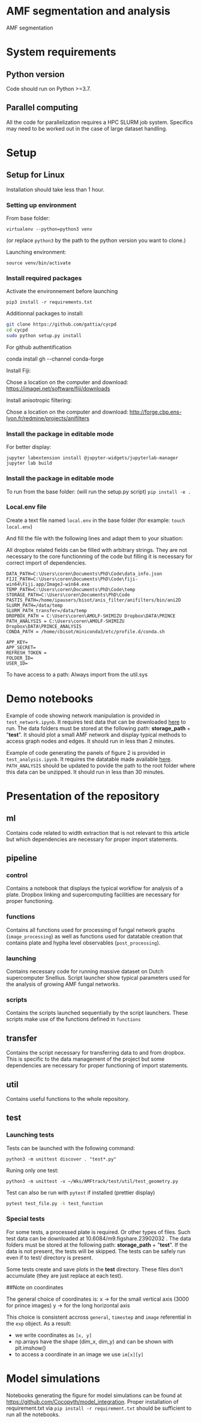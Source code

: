 # AMF segmentation and analysis
AMF segmentation

# System requirements

## Python version
Code should run on Python >=3.7.

## Parallel computing
All the code for parallelization requires a HPC SLURM job system. Specifics may need to be worked 
out in the case of large dataset handling.

# Setup


## Setup for Linux
Installation should take less than 1 hour.

### Setting up environment

From base folder:
```
virtualenv --python=python3 venv
```
(or replace `python3` by the path to the python version you want to clone.)

Launching environment:

```
source venv/bin/activate
```

### Install required packages

Activate the environnement before launching

`pip3 install -r requirements.txt`

Additionnal packages to install:

```bash
git clone https://github.com/gattia/cycpd
cd cycpd
sudo python setup.py install
```

For github authentification 

conda install gh --channel conda-forge 

Install Fiji:

Chose a location on the computer and download:
https://imagej.net/software/fiji/downloads

Install anisotropic filtering:

Chose a location on the computer and download:
http://forge.cbp.ens-lyon.fr/redmine/projects/anifilters

### Install the package in editable mode

For better display:

`jupyter labextension install @jupyter-widgets/jupyterlab-manager`
`jupyter lab build`

### Install the package in editable mode

To run from the base folder:
(will run the setup.py script)
`pip install -e .`

### Local.env file

Create a text file named `local.env` in the base folder
(for example: `touch local.env`)

And fill the file with the following lines and adapt them to your situation:

All dropbox related fields can be filled with arbitrary strings. They are not necessary to the core functionning of the code but filling it is necessary for correct import of dependencies.

```
DATA_PATH=C:\Users\coren\Documents\PhD\Code\data_info.json
FIJI_PATH=C:\Users\coren\Documents\PhD\Code\fiji-win64\Fiji.app/ImageJ-win64.exe
TEMP_PATH=C:\Users\coren\Documents\PhD\Code\temp
STORAGE_PATH=C:\Users\coren\Documents\PhD\Code
PASTIS_PATH=/home/ipausers/bisot/anis_filter/anifilters/bin/ani2D
SLURM_PATH=/data/temp
SLURM_PATH_transfer=/data/temp
DROPBOX_PATH = C:\Users\coren\AMOLF-SHIMIZU Dropbox\DATA\PRINCE
PATH_ANALYSIS = C:\Users\coren\AMOLF-SHIMIZU Dropbox\DATA\PRINCE_ANALYSIS
CONDA_PATH = /home/cbisot/miniconda3/etc/profile.d/conda.sh

APP_KEY=
APP_SECRET= 
REFRESH_TOKEN = 
FOLDER_ID=
USER_ID= 

```

To have access to a path: 
Always import from the util.sys

# Demo notebooks
Example of code showing network manipulation is provided in `test_network.ipynb`. It requires 
 test data that can be downloaded [here](m9.figshare.23902032) to run.
The data folders must be stored at the following path:
**storage_path** + "**test**". It should plot a small AMF network and display typical methods
to access graph nodes and edges. It should run in less than 2 minutes.

Example of code generating the panels of figure 2
is provided in `test_analysis.ipynb`.
It requires the datatable made available 
[here](m9.figshare.23902035).
`PATH_ANALYSIS` 
should be updated to povide the path to the 
root folder where this data can be unzipped.
It should run in less than 30 minutes.


# Presentation of the repository
## ml
Contains code related to width extraction that is not relevant 
to this article but which dependencies are necessary for proper import statements.

## pipeline
### control
Contains a notebook that displays the typical workflow 
for analysis of a plate.
Dropbox linking and supercomputing facilities are necessary
for proper functioning.
### functions
Contains all functions used for processing of fungal network
graphs (`image_processing`) as well as functions used for 
datatable creation that contains plate and hypha level observables (`post_processing`).

### launching
Contains necessary code for running massive dataset on 
Dutch supercomputer Snellius. Script launcher show typical parameters
used for the analysis of growing AMF fungal networks.

### scripts
Contains the scripts launched sequentially by the script launchers.
These scripts make use of the functions defined in `functions`

## transfer
Contains the script necessary for transferring data to and from dropbox.
This is specific to the data management of the project but some 
dependencies are necessary for proper functioning of import statements.

## util
Contains useful functions to the whole repository.

## test




### Launching tests
Tests can be launched with the following command:
```
python3 -m unittest discover . "test*.py"
```

Runing only one test:
```
python3 -m unittest -v ~/Wks/AMFtrack/test/util/test_geometry.py
```

Test can also be run with `pytest` if installed (prettier display)
```bash
pytest test_file.py -k test_function
```

### Special tests
For some tests, a processed plate is required. Or other types of files.
Such test data can be downloaded at 10.6084/m9.figshare.23902032 .
The data folders must be stored at the following path:
**storage_path** + "**test**".
If the data is not present, the tests will be skipped.
The tests can be safely run even if to test/ directory is present.

Some tests create and save plots in the **test** directory.
These files don't accumulate (they are just replace at each test).


##Note on coordinates

The general choice of coordinates is:
x -> for the small vertical axis (3000 for prince images)
y -> for the long horizontal axis

This choice is consistent accross `general`, `timestep` and `image` referential in the `exp` object.
As a result:
- we write coordinates as `[x, y]`
- np.arrays have the shape (dim_x, dim_y) and can be shown with plt.imshow()
- to access a coordinate in an image we use `im[x][y]`

# Model simulations

Notebooks generating the figure for model simulations can be found at https://github.com/Cocopyth/model_integration. Proper installation of requirement.txt via `pip install -r requirement.txt` should be sufficient to run all the notebooks.
